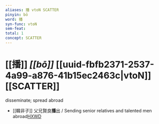 ```yaml
---
aliases: 播 vtoN SCATTER
pinyin: bō
word: 播
syn-func: vtoN
sem-feat: 
total: 1
concept: SCATTER 
---
```

# [[播]] *[[bō]]*  [[uuid-fbfb2371-2537-4a99-a876-41b15ec2463c|vtoN]] [[SCATTER]]
disseminate; spread abroad
 - [[韓非子]] 父兄賢良**播**出 / Sending senior relatives and talented men abroad[HXWD](https://hxwd.org/textview.html?location=KR3c0005_tls_048-18a.5)